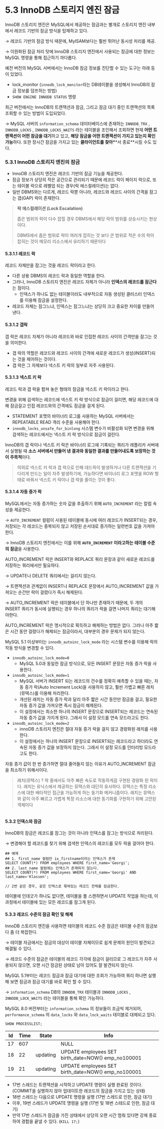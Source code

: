 # 5.3 InnoDB 스토리지 엔진 잠금

InnoDB 스토리지 엔진은 MySQL에서 제공하는 잠금과는 별개로 스토리지 엔진 내부에서 레코드 기반의 잠금 방식을 탑재하고 있다.

→ 레코드 기반의 잠금 방식 때문에, MyISAM보다는 훨씬 뛰어난 동시성 처리를 제공.

→ 이원화된 잠금 처리 탓에 InnoDB 스토리지 엔진에서 사용되는 잠금에 대한 정보는 MySQL 명령을 통해 접근하기 까다롭다.

예전 버전의 MySQL 서버에서는 InnoDB 잠금 정보를 진단할 수 있는 도구는 아래 등이 있었다.

* lock\_monitor (`innodb_lock_monitor`라는 DB테이블을 생성해서 InnoDB의 잠금 정보를 덤프하는 방법)
* `SHOW ENGINE INNODB STATUS` 명령

최근 버전에서는 InnoDB의 트랜잭션과 잠금, 그리고 잠금 대기 중인 트랜잭션의 목록 조회할 수 있는 방법이 도입되었다.

→ MySQL 서버의 `information_schema` 데이터베이스에 존재하는 `INNODB_TRX` , `INNODB_LOCKS` , `INNODB_LOCKS_WAITS` 라는 테이블을 조인해서 조회하면 현재 **어떤 트랜잭션이 어떤 잠금을 대기**하고 있고, **해당 잠금을 어떤 트랜잭션이 가지고 있는지 확인가능**하다. 또한 장시간 잠금을 가지고 있는 **클라이언트를 찾아\***\*서 종료\*\*시킬 수도 있다.

### 5.3.1 InnoDB 스토리지 엔진의 잠금

* InnoDB 스토리지 엔진은 레코드 기반의 잠금 기능을 제공한다.
* 잠금 정보가 상당히 작은 공간으로 관리되기 때문에 레코드 락이 페이지 락으로, 또는 테이블 락으로 레벨업 되는 경우(락 에스컬레이션)는 없다.
* 일반 DBMS와는 다르게, 레코드 락뿐 아니라, 레코드와 레코드 사이의 간격을 잠그는 갭(GAP) 락이 존재한다.

> **락 에스컬레이션 (Lock Escalation)**
>
> 좁은 범위의 락이 다수 잡힐 경우 DBMS에서 해당 락의 범위를 상승시키는 현상이다.
>
> DBMS에서 좁은 범위로 락이 여러개 잡히는 것 보다 큰 범위로 적은 수의 락이 잡히는 것이 메모리 리소스에서 유리하기 때문이다

#### 5.3.1.1 레코드 락

레코드 자체만을 잠그는 것을 레코드 락이라고 한다.

* 다른 상용 DBMS의 레코드 락과 동일한 역할을 한다.
* 그러나, InnoDB 스토리지 엔진은 레코드 자체가 아니라 **인덱스의 레코드를 잠근다**는 점이다.
  * 인덱스가 하나도 없는 테이블이라도 내부적으로 자동 생성된 클러스터 인덱스를 이용해 잠금을 설정한다.
* 레코드 자체는 잠그느냐, 인덱스는 잠그느냐는 상당히 크고 중요한 차이를 만들어 낸다.

#### 5.3.1.2 갭락

갭 락은 레코드 자체가 아니라 레코드와 바로 인접한 레코드 사이의 간격만을 잠그는 것을 의미한다.

* 갭 락의 역할은 레코드와 레코드 사이의 간격에 새로운 레코드가 생성(INSERT)되는 것을 제어하는 것이다.
* 갭 락은 그 자체보다 넥스트 키 락의 일부로 자주 사용된다.

#### 5.3.1.3 넥스트 키 락

레코드 락과 갭 락을 합쳐 놓은 형태의 잠금을 넥스트 키 락이라고 한다.

변경을 위해 검색하는 레코드에 넥스트 키 락 방식으로 잠금이 걸리면, 해당 레코드에 대해 잠금걸고 인접 레코드와의 간격에도 잠금을 걸게 된다.

* STATEMENT 포맷의 바이너리 로그를 사용하는 MySQL 서버에서는 REPEATABLE READ 격리 수준을 사용해야 한다.
* `innodb_locks_unsafe_for_binlong` 시스템 변수가 비활성화 되면 변경을 위해 검색하는 레코드에서는 넥스트 키 락 방식으로 잠금이 걸린다.

InnoDB의 갭 락이나 넥스트 키 락은 바이너리 로그에 기록되는 쿼리가 레플리카 서버에서 실행될 때 **소스 서버에서 만들어 낸 결과와 동일한 결과를 만들어내도록 보장하는 것이 주목적**이다.

> 의외로 넥스트 키 락과 갭 락으로 인해 데드락이 발생하거나 다른 트랜잭션을 기다리게 만드는 일이 자주 발생하기에, 가능하다면 바이너리 로그 포맷을 ROW 형태로 바꿔서 넥스트 키 락이나 갭 락을 줄이는 것이 좋다.

#### 5.3.1.4 자동 증가 락

MySQL에서는 자동 증가하는 숫자 값을 추출하기 위해 `AUTO_INCREMENT` 라는 칼럼 속성을 제공한다.

→ `AUTO_INCREMENT` 컬럼이 사용된 테이블에 동시에 여러 레코드가 INSERT되는 경우, 저장되는 각 레코드는 중복되지 않고 저장된 순서대로 증가하는 일련번호 값을 가져야 한다.

→ InnoDB 스토리지 엔진에서는 이를 위해 **`AUTO_INCREMENT` 이라고하는 테이블 수준의 잠금**을 사용한다.

AUTO\_INCREMENT 락은 INSERT와 REPLACE 쿼리 문장과 같이 새로운 레코드를 저장하는 쿼리에서만 필요하다.

→ UPDATE나 DELETE 쿼리에서는 걸리지 않는다.

→ 트랜잭션과 관계없이 INSERT나 REPLACE 문장에서 AUTO\_INCREMENT 값을 가져오는 순간만 락이 걸렸다가 즉시 해제된다.

→ AUTO\_INCREMENT 락은 테이블에서 단 하나만 존재하기 때문에, 두 개의 INSERT 쿼리가 동시에 실행되는 경우 하나의 쿼리가 락을 걸면 나머지 쿼리는 대기해야한다.

AUTO\_INCREMENT 락은 명시적으로 획득하고 해제하는 방법은 없다. 그러나 아주 짧은 시간 동안 걸렸다가 해제되는 잠금이라서, 대부분의 경우 문제가 되지 않는다.

MySQL 5.1 이상부터는 `innodb_autoinc_lock_mode` 라는 시스템 변수를 이용해 락의 작동 방식을 변경할 수 있다.

* `innodb_autoinc_lock_mode=0`
  * MySQL 5.0과 동일한 잠금 방식으로, 모든 INSERT 문장은 자동 증가 락을 사용한다.
* `innodb_autoinc_lock_mode=1`
  * MySQL 서버가 INSERT 되는 레코드의 건수를 정확히 예측할 수 있을 때는, 자동 증가 락(Auto Increment Lock)을 사용하지 않고, 훨씬 가볍고 빠른 래치(뮤텍스)를 이용해 처리한다.
  * 개선된 래치는 자동 증가 락과 달리 아주 짧은 시간 동안만 잠금을 걸고, 필요한 자동 증가 값을 가져오면 즉시 잠금이 해제된다.
  * 이 설정에서는 최소한 하나의 INSERT 문장으로 INSERT되는 레코드는 연속된 자동 증가 값을 가지게 된다. 그래서 이 설정 모드를 연속 모드라고도 한다.
* `innodb_autoinc_lock_mode=2`
  * innoDB 스토리지 엔진은 절대 자동 증가 락을 걸지 않고 경량화된 래치를 사용한다.
  * 이 설정에서는 하나의 INSERT 문장으로 INSERT되는 레코드라고 하더라도 연속된 자동 증가 값을 보장하지 않는다. 그래서 이 설정 모드를 인터리빙 모드라고도 한다.

자동 증가 값이 한 번 증가하면 절대 줄어들지 않는 이유가 AUTO\_INCREMENT 잠금을 최소하기 위해서이다.

> 래치(뮤텍스) ? 락 중에서도 아주 빠른 속도로 작동하게끔 구현된 경량화 된 락이다. 래치는 유닉스에서 제공하는 뮤텍스와 대단히 유사하다. 뮤텍스는 특정 리소스에 대한 배타적인 접근을 가능하게 하는 동기화 메커니즘이다. 래치는 뮤텍스와 같이 아주 빠르고 가볍게 특정 리소스에 대한 동기화를 구현하기 위해 고안된 객체이다&#x20;
>
>

<figure><img src="../../../.gitbook/assets/image (9) (1).png" alt=""><figcaption></figcaption></figure>

#### 5.3.2 인덱스와 잠금

InnoDB의 잠금은 레코드를 잠그는 것이 아니라 인덱스를 잠그는 방식으로 처리된다.

→ 변경해야 할 레코드를 찾기 위해 검색한 인덱스의 레코드를 모두 락을 걸어야 한다.

```
## 예제
## 1. first_name 컬럼만 ix_firstname이라는 인덱스가 존재
SELECT COUNT(*) FROM employees WHERE first_name='Georgi';
## 2. last_name 컬럼에는 인덱스가 존재하지 않는다.
SELECT COUNT(*) FROM employees WHERE first_name='Georgi' AND last_name='Klassen';
​
// 2번 같은 경우, 같은 인덱스로 묶여있는 레코드 전체를 잠금한다.
```

테이블에 인데긋가 하나도 없다면, 테이블을 풀 스캔하면서 UPDATE 작업을 하는데, 이 과정에서 테이블에 있는 모든 레코드를 잠그게 된다.

#### 5.3.3 레코드 수준의 잠금 확인 및 해제

InnoDB 스토리지 엔진을 사용하면 테이블의 레코드 수준 잠금은 테이블 수준의 잠금보다 좀 더 복잡한다.

→ 테이블 자금에서는 잠금의 대상이 테이블 자체이므로 쉽게 문제의 원인이 발견되고 해결될 수 있다.

→ 레코드 수준의 잠금은 테이블의 레코드 각각에 잠금이 걸리므로 그 레코드가 자주 사용되지 않으면, 오랜 시간 잠금된 상태로 남아 있어도 잘 발견되지 않는다.

MySQL 5.1부터는 레코드 잠금과 잠금 대기에 대한 조회가 가능하여 쿼리 하나면 실행해 보면 잠금과 잠금 대기를 바로 확인 할 수 있다.

→ `information_schema` DB의 `INNODB_TRX` 테이블과 `INNODB_LOCKS` , `INNODB_LOCK_WAITS` 라는 테이블을 통해 확인 가능하다.

MySQL 8.0 버전부터는 `information_schema` 의 정보들이 조금씩 제거되어, `performance_schema` 의 `data_locks` 와 `data_lock_waits` 테이블로 대체되고 있다.

```
SHOW PROCESSLIST;
```

| **Id** | **Time** | **State** | **Info**                                             |
| ------ | -------- | --------- | ---------------------------------------------------- |
| 17     | 607      |           | NULL                                                 |
| 18     | 22       | updating  | UPDATE employees SET birth\_date=NOW() emp\_no100001 |
| 19     | 21       | updating  | UPDATE employees SET birth\_date=NOW() emp\_no100001 |

* 17번 스레드는 트랜잭션을 시작하고 UPDATE 명령이 실행 완료된 것이다. (COMMIT을 실행하지 않아 업데이트한 레코드의 잠금을 가지고 있는 상태)
* 18번 스레드는 다음으로 UPDATE 명령을 실행 (17번 스레드로 인한, 잠금 대기)
* 이후, 19번 스레드가 UPDATE 명령을 실행 (17번 및 18번 스테드로 인한, 잠금 대기)
* 만약 17번 스레드가 잠금을 가진 상태에서 상당히 오랜 시간 멈춰 있다면 강제 종료하여 경합을 끝낼 수 있다. (`KILL 17;`)
